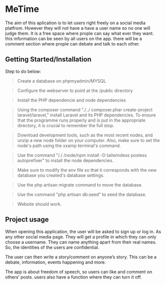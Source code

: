 # MeTime
The aim of this aplication is to let users right freely on a social media platfrom. However they will not have a have a user name so no one will judge them. It is a free space where prople can say what ever they want. this information can be seen by all users on the app. there will be a comment section where prople can debate and talk to each other. 

## Getting Started/Installation 
Step to do below:
 >Create a database on phpmyadmin/MYSQL
 
 >Configure the webserver to point at the /public directory
 
 >Install the PHP dependencie and node dependencies
 
 >Using the composer command "./../ composer.phar create-project laravel/laravel," install Laravel and its PHP dependencies. To ensure that the programme runs properly and is put in the appropriate directory, it is crucial to remember the full stop.
 
 >Download development tools, such as the most recent nodes, and unzip a new node folder on your computer. Also, make sure to set the node's path using the xxamp terminal's command.
 
 >Use the command "/./ /node/npm install -D tailwindess postess autoprefixer" to install the node dependencies.
 
 >Make sure to modify the env file so that it corresponds with the new database you created's database settings.
 
 >Use the php artisan migrate command to move the database.
 
 >Use the command "php artisan db:seed" to seed the database.
 
 >Website should work.

## Project usage
When opening this application, the user will be asked to sign up or log in. As any other social media page. They will get a profile in which they can only choose a username. They can name anything apart from their real names. So, the identities of the users are confidential.

The user can then write a story/comment on anyone’s story. This can be a debate, information, events happening and more. 

The app is about freedom of speech, so users can like and comment on others’ posts. users also have a function where they can turn it off.





